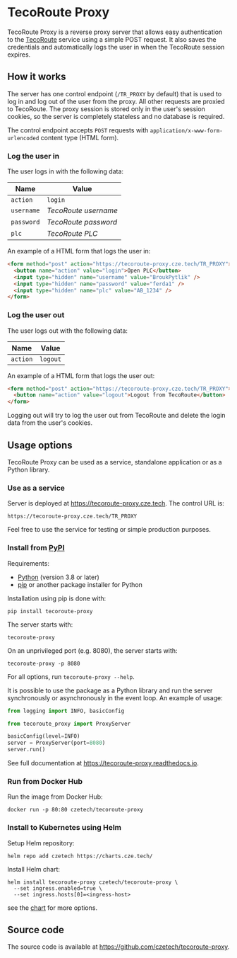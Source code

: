 # TecoRoute Proxy

TecoRoute Proxy is a reverse proxy server that allows easy authentication to the
[TecoRoute] service using a simple POST request. It also saves the credentials
and automatically logs the user in when the TecoRoute session expires.

## How it works

The server has one control endpoint (`/TR_PROXY` by default) that is used
to log in and log out of the user from the proxy. All other requests are proxied
to TecoRoute. The proxy session is stored only in the user's session cookies, so
the server is completely stateless and no database is required.

The control endpoint accepts `POST` requests with
`application/x-www-form-urlencoded` content type (HTML form).

### Log the user in

The user logs in with the following data:

| Name       | Value                |
| ---------- | -------------------- |
| `action`   | `login`              |
| `username` | _TecoRoute username_ |
| `password` | _TecoRoute password_ |
| `plc`      | _TecoRoute PLC_      |

An example of a HTML form that logs the user in:

```html
<form method="post" action="https://tecoroute-proxy.cze.tech/TR_PROXY">
  <button name="action" value="login">Open PLC</button>
  <input type="hidden" name="username" value="BroukPytlik" />
  <input type="hidden" name="password" value="ferda1" />
  <input type="hidden" name="plc" value="AB_1234" />
</form>
```

### Log the user out

The user logs out with the following data:

| Name     | Value    |
| -------- | -------- |
| `action` | `logout` |

An example of a HTML form that logs the user out:

```html
<form method="post" action="https://tecoroute-proxy.cze.tech/TR_PROXY">
  <button name="action" value="logout">Logout from TecoRoute</button>
</form>
```

Logging out will try to log the user out from TecoRoute and delete the login
data from the user's cookies.

## Usage options

TecoRoute Proxy can be used as a service, standalone application or as a Python
library.

### Use as a service

Server is deployed at <https://tecoroute-proxy.cze.tech>. The control URL is:

    https://tecoroute-proxy.cze.tech/TR_PROXY

Feel free to use the service for testing or simple production purposes.

### Install from [PyPI]

Requirements:

- [Python] (version 3.8 or later)
- [pip] or another package installer for Python

Installation using pip is done with:

```shell
pip install tecoroute-proxy
```

The server starts with:

```shell
tecoroute-proxy
```

On an unprivileged port (e.g. 8080), the server starts with:

```shell
tecoroute-proxy -p 8080
```

For all options, run `tecoroute-proxy --help`.

It is possible to use the package as a Python library and run the server
synchronously or asynchronously in the event loop. An example of usage:

```python
from logging import INFO, basicConfig

from tecoroute_proxy import ProxyServer

basicConfig(level=INFO)
server = ProxyServer(port=8080)
server.run()
```

See full documentation at <https://tecoroute-proxy.readthedocs.io>.

### Run from Docker Hub

Run the image from Docker Hub:

```shell
docker run -p 80:80 czetech/tecoroute-proxy
```

### Install to Kubernetes using Helm

Setup Helm repository:

```shell
helm repo add czetech https://charts.cze.tech/
```

Install Helm chart:

```shell
helm install tecoroute-proxy czetech/tecoroute-proxy \
  --set ingress.enabled=true \
  --set ingress.hosts[0]=<ingress-host>
```

see the [chart] for more options.

## Source code

The source code is available at <https://github.com/czetech/tecoroute-proxy>.

[chart]: https://github.com/czetech/tecoroute-proxy/tree/main/chart
[pip]: https://pip.pypa.io/en/stable/installation/
[pypi]: https://pypi.org/project/tecoroute-proxy/
[python]: https://www.python.org/downloads/
[tecoroute]: https://route.tecomat.com/TR_LOGIN.XML

